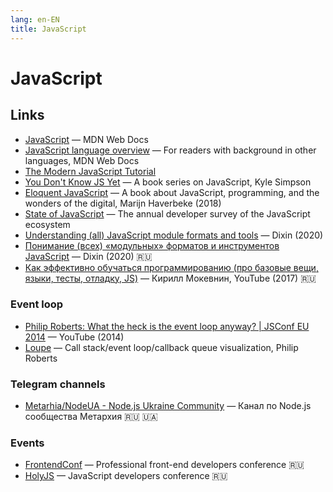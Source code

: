 ```yaml
---
lang: en-EN
title: JavaScript
---
```

# JavaScript

## Links
- [JavaScript](https://developer.mozilla.org/en-US/docs/Web/JavaScript) — MDN Web Docs
- [JavaScript language overview](https://developer.mozilla.org/en-US/docs/Web/JavaScript/Language_overview) — For readers with background in other languages, MDN Web Docs
- [The Modern JavaScript Tutorial](https://javascript.info/)
- [You Don't Know JS Yet](https://github.com/getify/You-Dont-Know-JS) — A book series on JavaScript, Kyle Simpson
- [Eloquent JavaScript](https://eloquentjavascript.net/) — A book about JavaScript, programming, and the wonders of the digital, Marijn Haverbeke (2018)
- [State of JavaScript](https://stateofjs.com/en-us/) — The annual developer survey of the JavaScript ecosystem
- [Understanding (all) JavaScript module formats and tools](https://weblogs.asp.net/dixin/understanding-all-javascript-module-formats-and-tools) — Dixin (2020)
- [Понимание (всех) «модульных» форматов и инструментов JavaScript](https://habr.com/ru/post/501198/) — Dixin (2020) 🇷🇺
- [Как эффективно обучаться программированию (про базовые вещи, языки, тесты, отладку, JS)](https://youtu.be/AgR-vFn094Y) — Кирилл Мокевнин, YouTube (2017) 🇷🇺

### Event loop
- [Philip Roberts: What the heck is the event loop anyway? | JSConf EU 2014](https://www.youtube.com/watch?v=8aGhZQkoFbQ) — YouTube (2014)
- [Loupe](http://latentflip.com/loupe/) — Call stack/event loop/callback queue visualization, Philip Roberts

### Telegram channels
- [Metarhia/NodeUA - Node.js Ukraine Community](https://t.me/metarhia) — Канал по Node.js сообщества Метархия 🇷🇺 🇺🇦

### Events
- [FrontendConf](https://frontendconf.ru/) — Professional front-end developers conference 🇷🇺
- [HolyJS](https://holyjs.ru/) — JavaScript developers conference 🇷🇺
